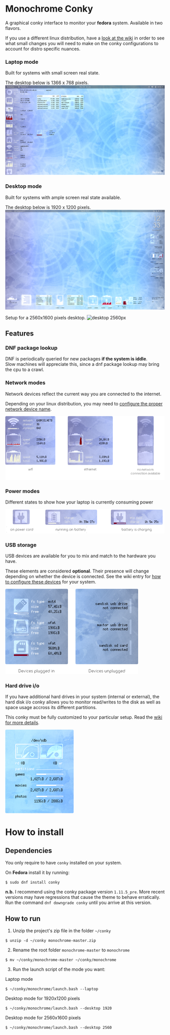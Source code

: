 # Monochrome Conky
A graphical conky interface to monitor your **fedora** system.  Available in two flavors.

If you use a different linux distribution, have a [look at the wiki](https://github.com/ernesto1/monochrome/wiki) in order to see what small changes you will need to make on the conky configurations to account for distro specific nuances.

### Laptop mode
Built for systems with small screen real state.

The desktop below is 1366 x 768 pixels.
![laptop](images/screenshots/1366x768.png)

### Desktop mode
Built for systems with ample screen real state available.

The desktop below is 1920 x 1200 pixels.
![desktop 1920px](images/screenshots/1920x1200.png)

Setup for a 2560x1600 pixels desktop.
![desktop 2560px](images/screenshots/2560x1600.png)

## Features
### DNF package lookup
DNF is periodically queried for new packages **if the system is iddle**.  
Slow machines will appreciate this, since a dnf package lookup may bring the cpu to a crawl.
### Network modes
Network devices reflect the current way you are connected to the internet.

Depending on your linux distribution, you may need to [configure the proper network device name](https://github.com/ernesto1/monochrome/wiki#network-devices).

![network](images/screenshots/network-modes.png)
### Power modes
Different states to show how your laptop is currently consuming power 

![power](images/screenshots/power-modes.png)
### USB storage
USB devices are available for you to mix and match to the hardware you have.

These elements are considered **optional**.  Their presence will change depending on whether the device is connected.
See the wiki entry for [how to configure these devices](https://github.com/ernesto1/monochrome/wiki#usb-drives) for your system.

![usb](images/screenshots/usbStorage.png)

### Hard drive i/o
If you have additional hard drives in your system (internal or external), the hard disk i/o conky allows you to monitor read/writes to the disk as well as space usage accross its different partitions.

This conky must be fully customized to your particular setup.  Read the [wiki for more details](https://github.com/ernesto1/monochrome/wiki#hard-drive-io).

![hard disk](images/screenshots/hard-drive-io.png)

# How to install
## Dependencies
You only require to have `conky` installed on your system.

On **Fedora** install it by running:

```
$ sudo dnf install conky
```

**n.b.** I recommend using the conky package version `1.11.5_pre`.
More recent versions may have regressions that cause the theme to behave erratically.  Run the command `dnf downgrade conky` until you arrive at this version.

## How to run
1) Unzip the project's zip file in the folder `~/conky`

```
$ unzip -d ~/conky monochrome-master.zip
```

2) Rename the root folder `monochrome-master` to `monochrome`

```
$ mv ~/conky/monochrome-master ~/conky/monochrome
```

3) Run the launch script of the mode you want:

Laptop mode

```
$ ~/conky/monochrome/launch.bash --laptop
```

Desktop mode for 1920x1200 pixels

```
$ ~/conky/monochrome/launch.bash --desktop 1920
```

Desktop mode for 2560x1600 pixels

```
$ ~/conky/monochrome/launch.bash --desktop 2560
```